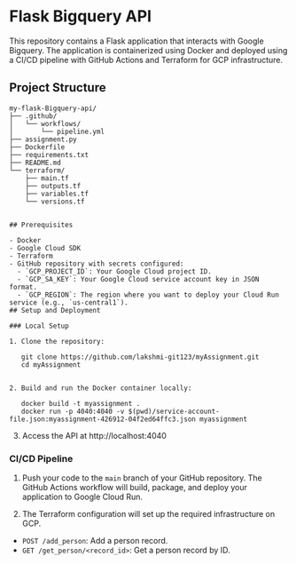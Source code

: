 
# Flask Bigquery API

This repository contains a Flask application that interacts with Google Bigquery. The application is containerized using Docker and deployed using a CI/CD pipeline with GitHub Actions and Terraform for GCP infrastructure.

## Project Structure

```
my-flask-Bigquery-api/
├── .github/
│   └── workflows/
│       └── pipeline.yml
├── assignment.py
├── Dockerfile
├── requirements.txt
├── README.md
└── terraform/
    ├── main.tf
    ├── outputs.tf
    ├── variables.tf
    └── versions.tf


## Prerequisites

- Docker
- Google Cloud SDK
- Terraform
- GitHub repository with secrets configured:
  - `GCP_PROJECT_ID`: Your Google Cloud project ID.
  - `GCP_SA_KEY`: Your Google Cloud service account key in JSON format.
  - `GCP_REGION`: The region where you want to deploy your Cloud Run service (e.g., `us-central1`).
## Setup and Deployment

### Local Setup

1. Clone the repository:

   git clone https://github.com/lakshmi-git123/myAssignment.git
   cd myAssignment


2. Build and run the Docker container locally:

   docker build -t myassignment .
   docker run -p 4040:4040 -v $(pwd)/service-account-file.json:myassignment-426912-04f2ed64ffc3.json myassignment
   ```

3. Access the API at http://localhost:4040

### CI/CD Pipeline

1. Push your code to the `main` branch of your GitHub repository. The GitHub Actions workflow will build, package, and deploy your application to Google Cloud Run.

2. The Terraform configuration will set up the required infrastructure on GCP.


- `POST /add_person`: Add a person record.
- `GET /get_person/<record_id>`: Get a person record by ID.




